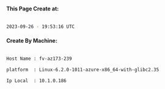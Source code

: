 
   
#### This Page Create at:

```bash

2023-09-26 - 19:53:16 UTC

```

#### Create By Machine:

```bash

Host Name : fv-az173-239

platform  : Linux-6.2.0-1011-azure-x86_64-with-glibc2.35

Ip Local  : 10.1.0.186

```

